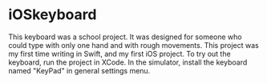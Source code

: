 # iOSkeyboard

This keyboard was a school project. It was designed for someone who could type with only one hand and with rough movements.
This project was my first time writing in Swift, and my first iOS project.
To try out the keyboard, run the project in XCode. In the simulator, install the keyboard named "KeyPad" in general settings menu.
